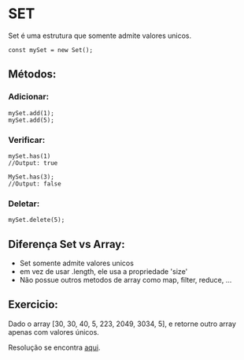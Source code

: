 # SET

Set é uma estrutura que somente admite valores unicos.

    const mySet = new Set();

## Métodos:

### Adicionar:

    mySet.add(1);
    mySet.add(5);

### Verificar:

    mySet.has(1)
    //Output: true

    MySet.has(3);
    //Output: false

### Deletar:

    mySet.delete(5);

## Diferença Set vs Array:

- Set somente admite valores unicos
- em vez de usar .length, ele usa a propriedade 'size'
- Não possue outros metodos de array como map, filter, reduce, ...

## Exercicio:

Dado o array [30, 30, 40, 5, 223, 2049, 3034, 5], e retorne outro array apenas com valores únicos.

Resolução se encontra [aqui](js/exercicio.js).